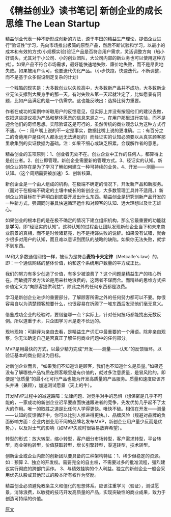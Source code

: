 # 《精益创业》读书笔记| 新创企业的成长思维 The Lean Startup

​        精益创业代表一种不断形成创新的方法，源于丰田的精益生产理论，提倡企业进行“验证性”学习，先向市场推出极简的原型产品，然后不断试验和学习，以最小的成本和有效的方式(小规模实验)验证产品是否符合用户需求，灵活调整方向（船小好调头，尤其对于小公司、小的创业团队，大公司内部的新业务也可以使用这种方式）。如果产品不符合市场需求，最好能快速地失败、廉价地失败，而不是昂贵地失败。如果被用户认可，也要迭代优化产品。（小步快跑，快速迭代，不断调整，而不是基于众多假设制定复杂的计划）

​       一个残酷的现实是：大多数创业以失败高中，大多数新产品并不成功，大多数新企业无法支撑到大展身手的那一天。有时失败从第一天起就注定了，比如愿景有问题，比如产品满足的是一个伪需求。这也能反映出：选择比努力重要。

​        作者在成功的案例中听取用户的反馈意见，但实际上并没有按照他们的建议去做，仅把这些提议视为产品和整体愿景的信息来源之一。在用户那里进行实验，而不是迎合他们的奇怪思想。实际验证这是可行的，虽然传统的商业观念认为这种方式行不通。（一：用户嘴上说的不一定是事实，数据比嘴上说的更准确。二：有百分之二的奇葩用户是任何人都永远无法满足的）而经证实的认知必须要以从真实顾客那里收集到的实证数据为基础。注：如果不细心或缺乏积累，会误解作者的意思。

​        精益创业的五项原则：1、创业者无处不在。创业企业中工作的任何人，都算得上是创业者。2、创业即管理。新创企业需要新的管理方式。3、经证实的认知。新创企业的存在是为了学习了解如何建立一种可持续的业务。4、开发——测量——认知。（这个周期需要被加速）5、创新核算。

​        新创企业是一个由人组成的机构，在极端不确定的情况下，开发新产品和新服务。（而对于在极端不确定的土壤中成长的新创企业，大多数管理工具并不适用。）新创企业的目标在于弄明白到底要开发出什么东西。精益创业是研究创新产品开发的一种新方式，强调同时兼具快速循环运作和对顾客的认知、远大理想以及壮志雄心。

​        如果创业的根本目的是在极不确定的情况下建立组织机构，那么它最重要的功能就是**学习**，即“经证实的认知”。这种认知的过程会让团队发现新创企业当下和未来商业前景的真相，而不是时候诸葛亮，也不是掩饰失败的说辞。如果没有试错，就会少很多对用户的认知，而且难以意识到团队的战略的缺陷。如果你无法失败，就学不到东西。

​        IM和大多数通信网络一样，被认为是符合**麦特卡夫定律**（Metcalfe's law）的，即：一个通信网络的整体价值，约和这个系统用户数量的平方成正比。

​        我们的努力有多少创造了价值，有多少被浪费了？这个问题是精益生产的核心所在。而敏捷开发方法论是用来杜绝浪费的，这两者不谋而合。而精益的思维方式把价值定义为“向顾客提供利益”，除此之外的任何东西都是浪费。

​        学习是新创企业进步的重要部分。了解顾客所需之外的任何努力都可以不要。你很容易自以为清楚顾客想要什么，也很容易在折腾了一堆东西后发现他们毫无意义。

​        借鉴成功企业的经验时，要借鉴哪一点？实际上，针对任何技巧都能找出无数反例。所以道重于术，只企图学习术是走不长远的。

​        现地现物：可翻译为亲自去看，是精益生产词汇中最重要的一个用语。除非亲自观察，你无法确定自己是否真正了解任何商业问题中的任何部分。

​        MVP是用最快的方式，以最少精力完成“开发——测量——认知”的反馈循环。以验证基本的商业假设为目标。

​        对新创企业而言，“如果我们不知道谁是顾客，我们也不知道什么是质量。”如果还没有了解哪些产品特质在顾客眼里是有价值的，就过多注意质量，是冒风险的。即便是“低质量”的最小化可行产品也能为开发高质量的产品服务。质量和速度应该齐头并进（兼顾），加速测试愿景（天上的牛）。

​        开发MVP过程中的减速路障：法律问题、对竞争对手的恐惧（想保密是几乎不可能的，一家成功的新创企业迟早要直面快速跟进者的竞争，先发优势几乎起不了太大的作用。唯一的取胜之道是比任何人学得更快。唯快不破。相信在开发——测量——认知的反馈循环中，你可以比别人推进得更快。）、品牌风险（规避对品牌的负面影响方面：企业内创业用不同的品牌名发布MVP，新创企业用户量少反而是优势。），以及对士气的影响（如MVP失败时很容易放弃希望）。

​        转型的形式：放大转型，缩小转型，客户细分市场转型，客户需求转型，平台转型，商业架构转型，价值获取转型，增长引擎转型，渠道转型，技术转型。

​        创新企业或企业内部的创新团队要具备的三种架构特征：1、稀少但稳定的资源。如：预算 2、独立的开发权。需要完全的自主权，不需要过多的批准流程，强烈建议实行彻底的跨部门运作。 3、与绩效挂钩的个人利益。独立的新创企业一般会采用优先认股或其他形式的股本所有权作为奖励。

​        精益创业必须避免教条主义和僵化的思想体系。应该注重学习（验证），测试愿景，消除浪费，以敏捷的技巧开发高质量的产品，实现突破性的商业成果，致力于创造可持续的价值。

[原文](https://www.jianshu.com/p/8c85cd461212)

